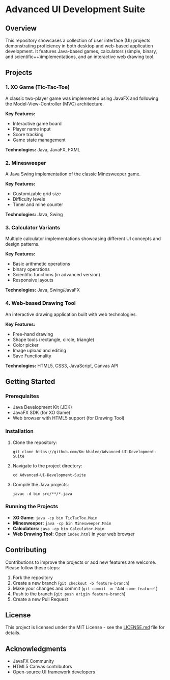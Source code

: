 # Advanced UI Development Suite

## Overview
This repository showcases a collection of user interface (UI) projects demonstrating proficiency in both desktop and web-based application development. It features Java-based games, calculators (simple, binary, and scientific++)implementations, and an interactive web drawing tool.

## Projects

### 1. XO Game (Tic-Tac-Toe)
A classic two-player game was implemented using JavaFX and following the Model-View-Controller (MVC) architecture.

**Key Features:**
- Interactive game board
- Player name input
- Score tracking
- Game state management

**Technologies:** Java, JavaFX, FXML

### 2. Minesweeper
A Java Swing implementation of the classic Minesweeper game.

**Key Features:**
- Customizable grid size
- Difficulty levels
- Timer and mine counter

**Technologies:** Java, Swing

### 3. Calculator Variants
Multiple calculator implementations showcasing different UI concepts and design patterns.

**Key Features:**
- Basic arithmetic operations
- binary operations
- Scientific functions (in advanced version)
- Responsive layouts

**Technologies:** Java, Swing/JavaFX

### 4. Web-based Drawing Tool
An interactive drawing application built with web technologies.

**Key Features:**
- Free-hand drawing
- Shape tools (rectangle, circle, triangle)
- Color picker
- Image upload and editing
- Save Functionality

**Technologies:** HTML5, CSS3, JavaScript, Canvas API

## Getting Started

### Prerequisites
- Java Development Kit (JDK) 
- JavaFX SDK (for XO Game)
- Web browser with HTML5 support (for Drawing Tool)

### Installation
1. Clone the repository:
   ```
   git clone https://github.com/Km-khaled/Advanced-UI-Development-Suite
   ```
2. Navigate to the project directory:
   ```
   cd Advanced-UI-Development-Suite
   ```
3. Compile the Java projects:
   ```
   javac -d bin src/**/*.java
   ```

### Running the Projects
- **XO Game:** `java -cp bin TicTacToe.Main`
- **Minesweeper:** `java -cp bin Minesweeper.Main`
- **Calculators:** `java -cp bin Calculator.Main`
- **Web Drawing Tool:** Open `index.html` in your web browser

## Contributing
Contributions to improve the projects or add new features are welcome. Please follow these steps:
1. Fork the repository
2. Create a new branch (`git checkout -b feature-branch`)
3. Make your changes and commit (`git commit -m 'Add some feature'`)
4. Push to the branch (`git push origin feature-branch`)
5. Create a new Pull Request

## License
This project is licensed under the MIT License - see the [LICENSE.md](LICENSE.md) file for details.

## Acknowledgments
- JavaFX Community
- HTML5 Canvas contributors
- Open-source UI framework developers
